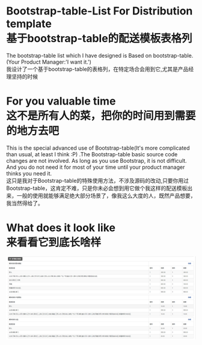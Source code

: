 # Bootstrap-table-List For Distribution template <br/>基于bootstrap-table的配送模板表格列

The bootstrap-table list which I have designed is Based on bootstrap-table.(Your Product Manager:'I want it.')<br/>
我设计了一个基于bootstrap-table的表格列，在特定场合会用到它,尤其是产品经理坚持的时候

# For you valuable time <br/> 这不是所有人的菜，把你的时间用到需要的地方去吧

This is the special advanced use of Bootstrap-table(It's more complicated than usual, at least I think :P) .The Bootstrap-table basic source code changes are not involved. As long as you use Bootstrap, it is not difficult. And you do not need it for most of your time until your product manager thinks you need it.<br/> 
这只是我对于Bootstrap-table的特殊使用方法，不涉及源码的改动,只要你用过Bootstrap-table，这肯定不难，只是你未必会想到用它做个我这样的配送模板出来，一般的使用就能够满足绝大部分场景了，像我这么大度的人，既然产品想要，我当然得给了。

# What does it look like <br/> 来看看它到底长啥样
![图片名称](https://raw.githubusercontent.com/xuzijie1995/Bootstrap-table-List/master/images/bootstrap-table-list-demo.jpg)
